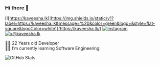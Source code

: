 ### Hi there 👋

<!--
**kavzy/kavzy** is a ✨ _special_ ✨ repository because its `README.md` (this file) appears on your GitHub profile.

Here are some ideas to get you started:

- 🔭 I’m currently working on ...
- 🌱 I’m currently learning ...
- 👯 I’m looking to collaborate on ...
- 🤔 I’m looking for help with ...
- 💬 Ask me about ...
- 📫 How to reach me: ...
- 😄 Pronouns: ...
- ⚡ Fun fact: ...
-->

[![https://kaveesha.lk](https://img.shields.io/static/v1?label=https://kaveesha.lk&message=%20&color=green&logo=&style=flat-square&logoColor=white)](https://kaveesha.lk/)
[![Instagram](https://img.shields.io/static/v1?label=Instagram&message=%20&color=orange&logo=Instagram&style=flat-square&logoColor=white)](https://www.instagram.com/kaveesha_ekanayaka/)
[![x@kaveesha.lk](https://img.shields.io/static/v1?label=info@kaveesha.lk&message=%20&color=red&logo=gmail&style=flat-square&logoColor=white)](mailto:x@kaveesha.lk)
  
  
👨‍💻 22 Years old Developer  
👨‍🎓  I’m currently learning Software Engineering  

![GitHub Stats](https://github-readme-stats.vercel.app/api?username=kavzy&theme=tokyonight)
